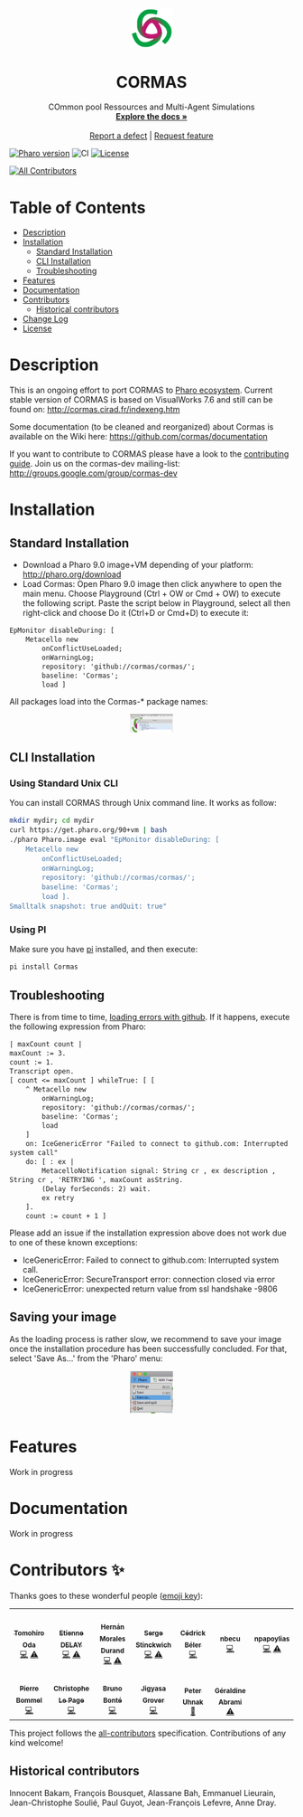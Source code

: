 <p align="center"><img alt="CORMAS" src="assets/logos/CormasLogoBig.png" style="width: 15%; height: 15%">
<h1 align="center">CORMAS</h1>
  <p align="center">
    COmmon pool Ressources and Multi-Agent Simulations
    <br>
    <a href="https://github.com/cormas/cormas/wiki"><strong>Explore the docs »</strong></a>
    <br>
    <br>
    <a href="https://github.com/cormas/cormas/issues/new?labels=Type%3A+Defect">Report a defect</a>
    |
    <a href="https://github.com/cormas/cormas/issues/new?labels=Type%3A+Feature">Request feature</a>
  </p>
</p>

[![Pharo version](https://img.shields.io/badge/Pharo-8.0-%23aac9ff.svg)](https://pharo.org/download)
![CI](https://github.com/cormas/cormas/workflows/CI/badge.svg)
[![License](https://img.shields.io/badge/license-MIT-blue.svg)](https://raw.githubusercontent.com/cormas/cormas/master/LICENSE)

<!-- ALL-CONTRIBUTORS-BADGE:START - Do not remove or modify this section -->
[![All Contributors](https://img.shields.io/badge/all_contributors-13-orange.svg?style=flat-square)](#contributors-)
<!-- ALL-CONTRIBUTORS-BADGE:END -->

# Table of Contents

- [Description](#description)
- [Installation](#installation)
  - [Standard Installation](#standard-installation)
  - [CLI Installation](#cli-installation)
  - [Troubleshooting](#troubleshooting)
- [Features](#features)
- [Documentation](#documentation)
- [Contributors](#contributors)
  - [Historical contributors](#historical-contributors)  
- [Change Log](#change-log)
- [License](./LICENSE)

# Description

This is an ongoing effort to port CORMAS to [Pharo ecosystem](http://www.pharo.org/). Current stable version of CORMAS is based on VisualWorks 7.6 and still can be found on: http://cormas.cirad.fr/indexeng.htm

Some documentation (to be cleaned and reorganized) about Cormas is available on the Wiki here:
https://github.com/cormas/documentation

If you want to contribute to CORMAS please have a look to the [contributing guide](https://github.com/cormas/cormas/blob/master/CONTRIBUTING.md).
Join us on the cormas-dev mailing-list: http://groups.google.com/group/cormas-dev

# Installation

## Standard Installation

* Download a Pharo 9.0 image+VM depending of your platform: http://pharo.org/download
* Load Cormas: Open Pharo 9.0 image then click anywhere to open the main menu. Choose Playground (Ctrl + OW or Cmd + OW) to execute the following script. Paste the script below in Playground, select all then right-click and choose Do it (Ctrl+D or Cmd+D) to execute it:

[//]: # (pi)
```smalltalk
EpMonitor disableDuring: [
	Metacello new
		onConflictUseLoaded;
		onWarningLog;
		repository: 'github://cormas/cormas/';
		baseline: 'Cormas';
		load ] 

```

All packages load into the Cormas-* package names:
<p align="center"><img alt="Loading..." src="assets/images/loadingCormas.jpg" style="width: 15%; height: 15%">

## CLI Installation

### Using Standard Unix CLI

You can install CORMAS through Unix command line. It works as follow:

```bash
mkdir mydir; cd mydir
curl https://get.pharo.org/90+vm | bash
./pharo Pharo.image eval "EpMonitor disableDuring: [
	Metacello new
		onConflictUseLoaded;
		onWarningLog;
		repository: 'github://cormas/cormas/';
		baseline: 'Cormas';
		load ]. 
Smalltalk snapshot: true andQuit: true"
```

### Using PI

Make sure you have [pi](https://github.com/hernanmd/pi) installed, and then execute:

```bash
pi install Cormas
```

## Troubleshooting

There is from time to time, [loading errors with github](https://github.com/cormas/cormas/issues/101). If it happens, execute the following expression from Pharo:

```Smalltalk
| maxCount count |
maxCount := 3.
count := 1.
Transcript open.
[ count <= maxCount ] whileTrue: [ [
	^ Metacello new
		onWarningLog;
		repository: 'github://cormas/cormas/';
		baseline: 'Cormas';
		load
	]
	on: IceGenericError "Failed to connect to github.com: Interrupted system call"
	do: [ : ex |
		MetacelloNotification signal: String cr , ex description , String cr , 'RETRYING ', maxCount asString.
		(Delay forSeconds: 2) wait.
		ex retry
	].
	count := count + 1 ]
```

Please add an issue if the installation expression above does not work due to one of these known exceptions:

  - IceGenericError: Failed to connect to github.com: Interrupted system call.
  - IceGenericError: SecureTransport error: connection closed via error
  - IceGenericError: unexpected return value from ssl handshake -9806

## Saving your image

As the loading process is rather slow, we recommend to save your image once the installation procedure has been successfully concluded.
For that, select 'Save As...' from the 'Pharo' menu:
<p align="center"><img alt="SaveAs" src="assets/images/saveAs.jpg" style="width: 15%; height: 15%">

# Features

Work in progress

# Documentation

Work in progress

# Contributors ✨

Thanks goes to these wonderful people ([emoji key](https://allcontributors.org/docs/en/emoji-key)):

<!-- ALL-CONTRIBUTORS-LIST:START - Do not remove or modify this section -->
<!-- prettier-ignore-start -->
<!-- markdownlint-disable -->
<table>
  <tr>
    <td align="center"><a href="http://tomostavern.blogspot.jp/"><img src="https://avatars1.githubusercontent.com/u/836308?v=4?s=100" width="100px;" alt=""/><br /><sub><b>Tomohiro Oda</b></sub></a><br /><a href="https://github.com/cormas/cormas/commits?author=tomooda" title="Code">💻</a> <a href="https://github.com/cormas/cormas/commits?author=tomooda" title="Tests">⚠️</a></td>
    <td align="center"><a href="http://elcep.legtux.org/"><img src="https://avatars2.githubusercontent.com/u/1777267?v=4?s=100" width="100px;" alt=""/><br /><sub><b>Etienne DELAY</b></sub></a><br /><a href="https://github.com/cormas/cormas/commits?author=ElCep" title="Code">💻</a> <a href="https://github.com/cormas/cormas/commits?author=ElCep" title="Tests">⚠️</a></td>
    <td align="center"><a href="https://github.com/hernanmd"><img src="https://avatars2.githubusercontent.com/u/4825959?v=4?s=100" width="100px;" alt=""/><br /><sub><b>Hernán Morales Durand</b></sub></a><br /><a href="https://github.com/cormas/cormas/commits?author=hernanmd" title="Code">💻</a> <a href="https://github.com/cormas/cormas/commits?author=hernanmd" title="Tests">⚠️</a></td>
    <td align="center"><a href="http://macau.unu.edu"><img src="https://avatars0.githubusercontent.com/u/327334?v=4?s=100" width="100px;" alt=""/><br /><sub><b>Serge Stinckwich</b></sub></a><br /><a href="https://github.com/cormas/cormas/commits?author=SergeStinckwich" title="Code">💻</a> <a href="https://github.com/cormas/cormas/commits?author=SergeStinckwich" title="Tests">⚠️</a></td>
    <td align="center"><a href="http://symbios.io"><img src="https://avatars0.githubusercontent.com/u/4181440?v=4?s=100" width="100px;" alt=""/><br /><sub><b>Cédrick Béler</b></sub></a><br /><a href="https://github.com/cormas/cormas/commits?author=cdrick65" title="Code">💻</a></td>
    <td align="center"><a href="https://github.com/nbecu"><img src="https://avatars3.githubusercontent.com/u/7630183?v=4?s=100" width="100px;" alt=""/><br /><sub><b>nbecu</b></sub></a><br /><a href="https://github.com/cormas/cormas/commits?author=nbecu" title="Code">💻</a></td>
    <td align="center"><a href="https://github.com/npapoylias"><img src="https://avatars1.githubusercontent.com/u/8402525?v=4?s=100" width="100px;" alt=""/><br /><sub><b>npapoylias</b></sub></a><br /><a href="https://github.com/cormas/cormas/commits?author=npapoylias" title="Code">💻</a> <a href="https://github.com/cormas/cormas/commits?author=npapoylias" title="Tests">⚠️</a></td>
  </tr>
  <tr>
    <td align="center"><a href="http://ur-green.cirad.fr"><img src="https://avatars3.githubusercontent.com/u/7630722?v=4?s=100" width="100px;" alt=""/><br /><sub><b>Pierre Bommel</b></sub></a><br /><a href="https://github.com/cormas/cormas/commits?author=pierbo" title="Code">💻</a></td>
    <td align="center"><a href="https://github.com/ChLePage"><img src="https://avatars2.githubusercontent.com/u/7639614?v=4?s=100" width="100px;" alt=""/><br /><sub><b>Christophe Le Page</b></sub></a><br /><a href="https://github.com/cormas/cormas/commits?author=ChLePage" title="Code">💻</a></td>
    <td align="center"><a href="https://github.com/brun0"><img src="https://avatars3.githubusercontent.com/u/444953?v=4?s=100" width="100px;" alt=""/><br /><sub><b>Bruno Bonté</b></sub></a><br /><a href="https://github.com/cormas/cormas/commits?author=brun0" title="Code">💻</a></td>
    <td align="center"><a href="https://github.com/jigyasa-grover"><img src="https://avatars1.githubusercontent.com/u/9291400?v=4?s=100" width="100px;" alt=""/><br /><sub><b>Jigyasa Grover</b></sub></a><br /><a href="https://github.com/cormas/cormas/commits?author=jigyasa-grover" title="Code">💻</a></td>
    <td align="center"><a href="http://peteruhnak.com/blog"><img src="https://avatars3.githubusercontent.com/u/1276328?v=4?s=100" width="100px;" alt=""/><br /><sub><b>Peter Uhnak</b></sub></a><br /><a href="#tool-peteruhnak" title="Tools">🔧</a></td>
    <td align="center"><a href="https://github.com/gabrami34"><img src="https://avatars.githubusercontent.com/u/71649466?v=4?s=100" width="100px;" alt=""/><br /><sub><b>Géraldine Abrami</b></sub></a><br /><a href="https://github.com/cormas/cormas/commits?author=gabrami34" title="Tests">⚠️</a></td>
  </tr>
</table>

<!-- markdownlint-restore -->
<!-- prettier-ignore-end -->

<!-- ALL-CONTRIBUTORS-LIST:END -->

This project follows the [all-contributors](https://github.com/all-contributors/all-contributors) specification. Contributions of any kind welcome!

## Historical contributors

Innocent Bakam, François Bousquet, Alassane Bah, Emmanuel Lieurain, Jean-Christophe Soulié, Paul Guyot, Jean-François Lefevre, Anne Dray.
